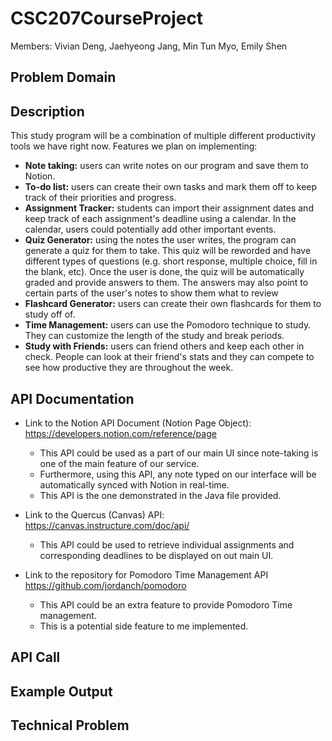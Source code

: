 # CSC207CourseProject
Members: Vivian Deng, Jaehyeong Jang, Min Tun Myo, Emily Shen

## Problem Domain


## Description
This study program will be a combination of multiple different productivity tools we have right now. Features we plan on implementing:
- **Note taking:** users can write notes on our program and save them to Notion.
- **To-do list:** users can create their own tasks and mark them off to keep track of their priorities and progress.
- **Assignment Tracker:** students can import their assignment dates and keep track of each assignment's deadline using a calendar. In the calendar, users could potentially add other important events. 
- **Quiz Generator:** using the notes the user writes, the program can generate a quiz for them to take. This quiz will be reworded and have different types of questions (e.g. short response, multiple choice, fill in the blank, etc). Once the user is done, the quiz will be automatically graded and provide answers to them. The answers may also point to certain parts of the user's notes to show them what to review 
- **Flashcard Generator:** users can create their own flashcards for them to study off of. 
- **Time Management:** users can use the Pomodoro technique to study. They can customize the length of the study and break periods.
- **Study with Friends:** users can friend others and keep each other in check. People can look at their friend's stats and they can compete to see how productive they are throughout the week.

## API Documentation
- Link to the Notion API Document (Notion Page Object):
  https://developers.notion.com/reference/page
  - This API could be used as a part of our main UI since note-taking is one of the main feature of our service.
  - Furthermore, using this API, any note typed on our interface will be automatically synced with Notion in real-time.
  - This API is the one demonstrated in the Java file provided.


- Link to the Quercus (Canvas) API:
  https://canvas.instructure.com/doc/api/
  - This API could be used to retrieve individual assignments and corresponding deadlines to be displayed on out main UI. 


- Link to the repository for Pomodoro Time Management API https://github.com/jordanch/pomodoro
  - This API could be an extra feature to provide Pomodoro Time management.
  - This is a potential side feature to me implemented.

## API Call

## Example Output

## Technical Problem
